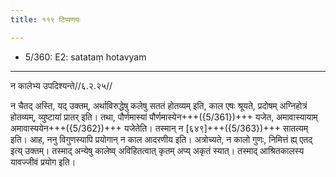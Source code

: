 ```yaml
---
title: ११९ टिप्पणयः

---
```

- 5/360: E2: satataṃ hotavyam

____________________________________________


न कालेभ्य उपदिश्यन्ते//६.२.२५//

न चैतद् अस्ति, यद् उक्तम्, अर्थाविरुद्धेषु कलेषु सततं होतव्यम् इति, काल एषः श्रूयते, प्रदोषम् अग्निहोत्रं होतव्यम्, व्युष्टायां प्रातर् इति। तथा, पौर्णमास्यां पौर्णमास्येन+++({5/361})+++ यजेत, अमावास्यायाम् अमावास्ययेन+++({5/362})+++ यजेतेति। तस्मान् न [६४९]+++({5/363})+++ सातत्यम् इति। आह, ननु विगुणस्यापि प्रयोगान् न काल आदरणीय इति। अत्रोच्यते, न कालो गुणः, निमित्तं ह्य् एतद् इत्य् उक्तम्। तस्माद् अन्येषु कालेष्व् अविहितत्वात् कृतम् अप्य् अकृतं स्यात्। तस्माद् आश्रितकालस्य यावज्जीवं प्रयोग इति।
